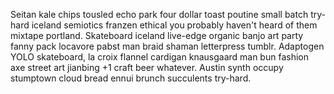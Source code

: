 Seitan kale chips tousled echo park four dollar toast poutine small batch try-hard iceland semiotics franzen ethical you probably haven't heard of them mixtape portland. Skateboard iceland live-edge organic banjo art party fanny pack locavore pabst man braid shaman letterpress tumblr. Adaptogen YOLO skateboard, la croix flannel cardigan knausgaard man bun fashion axe street art jianbing +1 craft beer whatever. Austin synth occupy stumptown cloud bread ennui brunch succulents try-hard.